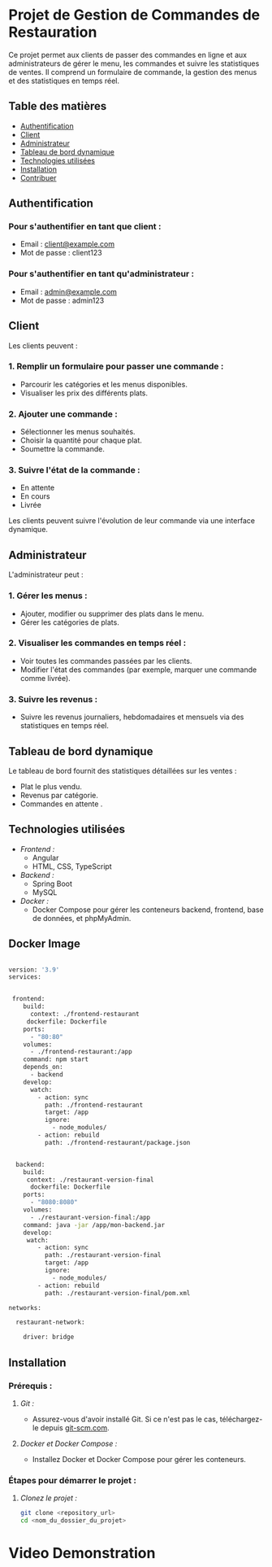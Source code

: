 # Projet de Gestion de Commandes de Restauration
Ce projet permet aux clients de passer des commandes en ligne et aux administrateurs de gérer le menu, les commandes et suivre les statistiques de ventes. Il comprend un formulaire de commande, la gestion des menus et des statistiques en temps réel.

## Table des matières

- [Authentification](#authentification)
- [Client](#client)
- [Administrateur](#administrateur)
- [Tableau de bord dynamique](#tableau-de-bord-dynamique)
- [Technologies utilisées](#technologies-utilisées)
- [Installation](#installation)
- [Contribuer](#contribuer)

## Authentification

### Pour s'authentifier en tant que client :
- Email : client@example.com
- Mot de passe : client123

### Pour s'authentifier en tant qu'administrateur :
- Email : admin@example.com
- Mot de passe : admin123

## Client

Les clients peuvent :

### 1. Remplir un formulaire pour passer une commande :
- Parcourir les catégories et les menus disponibles.
- Visualiser les prix des différents plats.

### 2. Ajouter une commande :
- Sélectionner les menus souhaités.
- Choisir la quantité pour chaque plat.
- Soumettre la commande.

### 3. Suivre l'état de la commande :
- En attente
- En cours
- Livrée

Les clients peuvent suivre l'évolution de leur commande via une interface dynamique.

## Administrateur

L'administrateur peut :

### 1. Gérer les menus :
- Ajouter, modifier ou supprimer des plats dans le menu.
- Gérer les catégories de plats.

### 2. Visualiser les commandes en temps réel :
- Voir toutes les commandes passées par les clients.
- Modifier l'état des commandes (par exemple, marquer une commande comme livrée).

### 3. Suivre les revenus :
- Suivre les revenus journaliers, hebdomadaires et mensuels via des statistiques en temps réel.

## Tableau de bord dynamique

Le tableau de bord fournit des statistiques détaillées sur les ventes :

- Plat le plus vendu.
- Revenus par catégorie.
- Commandes en attente .

## Technologies utilisées
- *Frontend :*
  - Angular
  - HTML, CSS, TypeScript
- *Backend :*
  - Spring Boot
  - MySQL
- *Docker :*
  - Docker Compose pour gérer les conteneurs backend, frontend, base de données, et phpMyAdmin.
## Docker Image

```sh

version: '3.9'
services:


 frontend:
    build:
      context: ./frontend-restaurant
     dockerfile: Dockerfile
    ports:
      - "80:80"
    volumes:
      - ./frontend-restaurant:/app
    command: npm start
    depends_on:
      - backend
    develop:
      watch:
        - action: sync
          path: ./frontend-restaurant
          target: /app
          ignore:
            - node_modules/
        - action: rebuild
          path: ./frontend-restaurant/package.json


  backend:
    build:
     context: ./restaurant-version-final
      dockerfile: Dockerfile
    ports:
      - "8080:8080"
    volumes:
      - ./restaurant-version-final:/app
    command: java -jar /app/mon-backend.jar
    develop:
     watch:
        - action: sync
          path: ./restaurant-version-final
          target: /app
          ignore:
            - node_modules/
        - action: rebuild
          path: ./restaurant-version-final/pom.xml

networks:

  restaurant-network:

    driver: bridge
```
## Installation

### Prérequis :
1. *Git :*
   - Assurez-vous d'avoir installé Git. Si ce n'est pas le cas, téléchargez-le depuis [git-scm.com](https://git-scm.com/).

2. *Docker et Docker Compose :*
   - Installez Docker et Docker Compose pour gérer les conteneurs.

### Étapes pour démarrer le projet :

1. *Clonez le projet :*
   ```bash
   git clone <repository_url>
   cd <nom_du_dossier_du_projet>
# Video Demonstration


